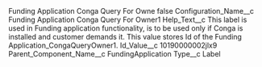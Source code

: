 <?xml version="1.0" encoding="UTF-8"?>
<CustomMetadata xmlns="http://soap.sforce.com/2006/04/metadata" xmlns:xsi="http://www.w3.org/2001/XMLSchema-instance" xmlns:xsd="http://www.w3.org/2001/XMLSchema">
    <label>Funding Application Conga Query For Owne</label>
    <protected>false</protected>
    <values>
        <field>Configuration_Name__c</field>
        <value xsi:type="xsd:string">Funding Application Conga Query For Owner1</value>
    </values>
    <values>
        <field>Help_Text__c</field>
        <value xsi:type="xsd:string">This label is used in Funding application functionality, is to be used only if Conga is installed and customer demands it. This value stores Id of the Funding Application_CongaQueryOwner1.</value>
    </values>
    <values>
        <field>Id_Value__c</field>
        <value xsi:type="xsd:string">10190000002jlx9</value>
    </values>
    <values>
        <field>Parent_Component_Name__c</field>
        <value xsi:type="xsd:string">FundingApplication</value>
    </values>
    <values>
        <field>Type__c</field>
        <value xsi:type="xsd:string">Label</value>
    </values>
</CustomMetadata>
